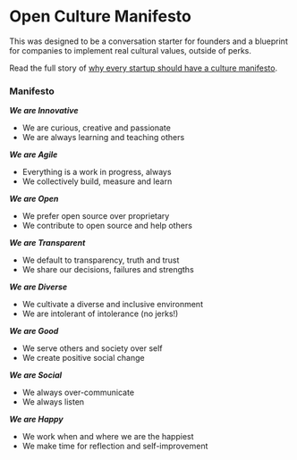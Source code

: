 # Open Culture Manifesto

This was designed to be a conversation starter for founders and a blueprint for companies to implement real cultural values, outside of perks.

Read the full story of [why every startup should have a culture manifesto](http://martinbuberl.com/blog/why-every-startup-should-have-a-cuture-manifesto/).

### Manifesto

**_We are Innovative_**

* We are curious, creative and passionate
* We are always learning and teaching others

**_We are Agile_**

* Everything is a work in progress, always
* We collectively build, measure and learn

**_We are Open_**

* We prefer open source over proprietary
* We contribute to open source and help others

**_We are Transparent_**

* We default to transparency, truth and trust
* We share our decisions, failures and strengths

**_We are Diverse_**

* We cultivate a diverse and inclusive environment
* We are intolerant of intolerance (no jerks!)

**_We are Good_**

* We serve others and society over self
* We create positive social change

**_We are Social_**

* We always over-communicate
* We always listen

**_We are Happy_**

* We work when and where we are the happiest
* We make time for reflection and self-improvement
